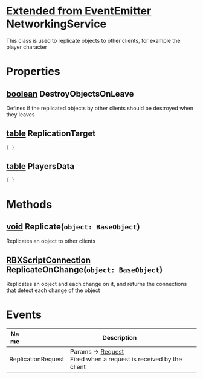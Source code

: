 # [Extended from EventEmitter](EventEmitter.md) NetworkingService 
This class is used to replicate objects to other clients, for example the player character
	 
# Properties

## [boolean](boolean.md) DestroyObjectsOnLeave
Defines if the replicated objects by other clients should be destroyed when they leaves
	
## [table](table.md) ReplicationTarget 
 
```lua
{ }
```
## [table](table.md) PlayersData 
 
```lua
{ }
```


# Methods

## [void](void.md) Replicate(`object: BaseObject`) 
 Replicates an object to other clients

## [RBXScriptConnection](Connection.md	) ReplicateOnChange(`object: BaseObject`) 
 Replicates an object and each change on it, and returns the connections that detect each change of the object
	

# Events
|<div style="width:20%; max-size: 20%">Name</div>|<div style="width:80%; max-size: 80%">Description</div>|
|---|---|
|ReplicationRequest|Params -> [Request](Request.md) <br>  Fired when a request is received by the client<br>|



